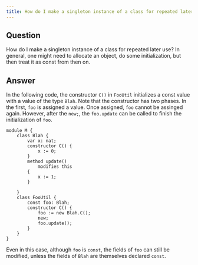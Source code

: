 ```yaml
---
title: How do I make a singleton instance of a class for repeated later use?
---
```


## Question

How do I make a singleton instance of a class for repeated later use?
In general, one might need to allocate an object, do some initialization,
but then treat it as const from then on.

## Answer

In the following code, the constructor `C()` in `FooUtil` initializes a const value with a 
value of the type `Blah`. Note that the constructor has two phases. In the first, `foo` is assigned a value.
Once assigned, `foo` cannot be assinged again. However, after the `new;`, the `foo.update` can be called to 
finish the initialization of `foo`.
```dafny
module M {
    class Blah {
        var x: nat;
        constructor C() {
            x := 0;
        }
        method update() 
            modifies this
        {
            x := 1;
        }

    }
    class FooUtil {
        const foo: Blah;
        constructor C() {
            foo := new Blah.C();
            new;
            foo.update();
        }
    }
}
```

Even in this case, although `foo` is `const`, the fields of `foo` can still be modified, unless the fields of `Blah` are themselves declared `const`.
